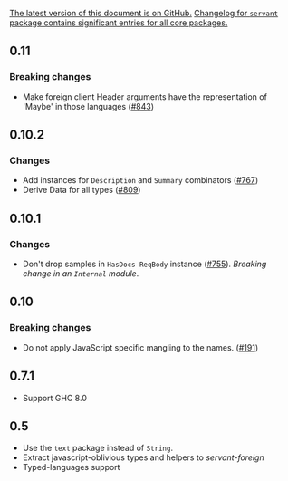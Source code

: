 [The latest version of this document is on GitHub.](https://github.com/haskell-servant/servant/blob/master/servant-foreign/CHANGELOG.md)
[Changelog for `servant` package contains significant entries for all core packages.](https://github.com/haskell-servant/servant/blob/master/servant/CHANGELOG.md)

0.11
----

### Breaking changes

* Make foreign client Header arguments have the representation of 'Maybe' in those languages
  ([#843](https://github.com/haskell-servant/servant/pull/843))

0.10.2
------

### Changes

* Add instances for `Description` and `Summary` combinators
  ([#767](https://github.com/haskell-servant/servant/pull/767))
* Derive Data for all types
  ([#809](https://github.com/haskell-servant/servant/pull/809))

0.10.1
------

### Changes

* Don't drop samples in `HasDocs ReqBody` instance
  ([#755](https://github.com/haskell-servant/servant/pull/755/files)).
  *Breaking change in an `Internal` module*.

0.10
----

### Breaking changes

* Do not apply JavaScript specific mangling to the names.
  ([#191](https://github.com/haskell-servant/servant/issues/191))

0.7.1
-----

* Support GHC 8.0

0.5
-----
* Use the `text` package instead of `String`.
* Extract javascript-oblivious types and helpers to *servant-foreign*
* Typed-languages support

